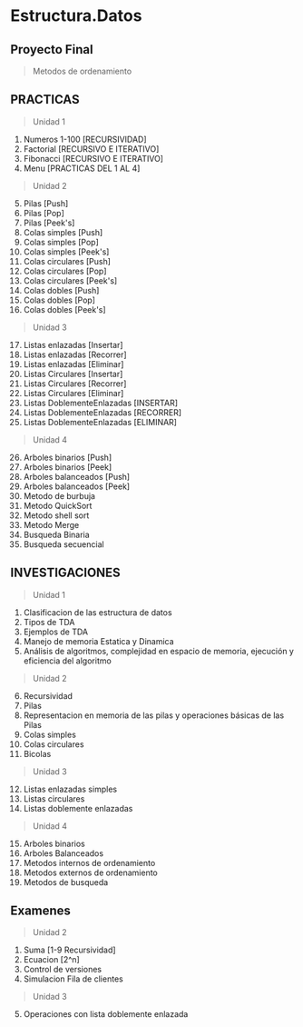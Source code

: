 # Estructura.Datos

## Proyecto Final
 > Metodos de ordenamiento

## PRACTICAS 
 > Unidad 1
 1. Numeros 1-100 [RECURSIVIDAD]
 2. Factorial [RECURSIVO E ITERATIVO]
 3. Fibonacci [RECURSIVO E ITERATIVO]
 4. Menu [PRACTICAS DEL 1 AL 4]
 > Unidad 2
 5. Pilas [Push]
 6. Pilas [Pop]
 7. Pilas [Peek's]
 8. Colas simples [Push]
 9. Colas simples [Pop]
 10. Colas simples [Peek's]
 11. Colas circulares [Push]
 12. Colas circulares [Pop]
 13. Colas circulares [Peek's]
 14. Colas dobles [Push]
 15. Colas dobles [Pop]
 16. Colas dobles [Peek's]
 > Unidad 3
 17. Listas enlazadas [Insertar]
 18. Listas enlazadas [Recorrer]
 19. Listas enlazadas [Eliminar]
 20. Listas Circulares [Insertar]
 21. Listas Circulares [Recorrer]
 22. Listas Circulares [Eliminar]
 23. Listas DoblementeEnlazadas [INSERTAR]
 24. Listas DoblementeEnlazadas [RECORRER]
 25. Listas DoblementeEnlazadas [ELIMINAR]
 > Unidad 4
 26. Arboles binarios [Push]
 27. Arboles binarios [Peek]
 28. Arboles balanceados [Push]
 29. Arboles balanceados [Peek]
 30. Metodo de burbuja
 31. Metodo QuickSort
 32. Metodo shell sort
 33. Metodo Merge 
 34. Busqueda Binaria
 35. Busqueda secuencial
 
## INVESTIGACIONES 
 > Unidad 1
 1. Clasificacion de las estructura de datos
 2. Tipos de TDA
 3. Ejemplos de TDA
 4. Manejo de memoria Estatica y Dinamica
 5. Análisis de algoritmos, complejidad en espacio de memoria, ejecución y eficiencia del algoritmo
 > Unidad 2
 6. Recursividad
 7. Pilas
 8. Representacion en memoria de las pilas y operaciones básicas de las Pilas
 9. Colas simples
 10. Colas circulares
 11. Bicolas
 > Unidad 3
 12. Listas enlazadas simples
 13. Listas circulares
 14. Listas doblemente enlazadas 
 > Unidad 4
 15. Arboles binarios
 16. Arboles Balanceados
 17. Metodos internos de ordenamiento
 18. Metodos externos de ordenamiento
 19. Metodos de busqueda
 ## Examenes
 > Unidad 2
 1. Suma [1-9 Recursividad]
 2. Ecuacion [2^n]
 3. Control de versiones
 4. Simulacion Fila de clientes
 > Unidad 3
 5. Operaciones con lista doblemente enlazada
 
